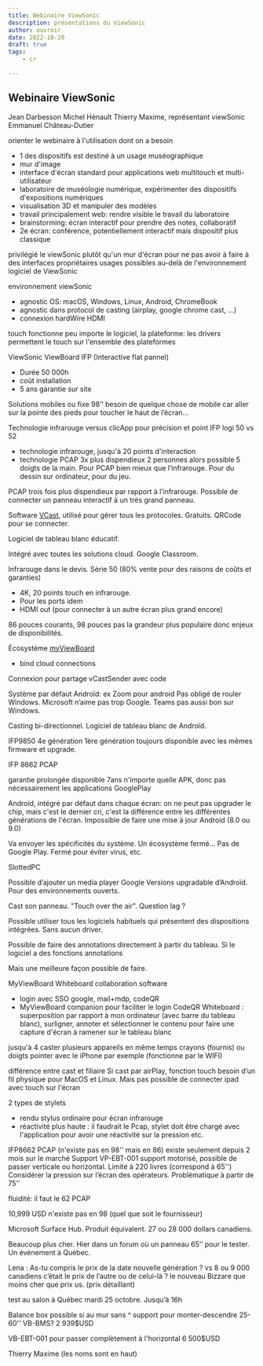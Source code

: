```yaml
---
title: Webinaire ViewSonic
description: présentations du ViewSonic
author: ouvroir
date: 2022-10-20
draft: true
tags:
    - cr

---
```

## Webinaire ViewSonic

Jean Darbesson
Michel Hénault
Thierry Maxime, représentant viewSonic
Emmanuel Château-Dutier


orienter le webinaire à l'utilisation dont on a besoin
- 1 des dispositifs est destiné à un usage muséographique
- mur d'image
- interface d'écran standard pour applications web multitouch et multi-utilisateur
- laboratoire de muséologie numérique, expérimenter des dispositifs d'expositions numériques
- visualisation 3D et manipuler des modèles
- travail principalement web: rendre visible le travail du laboratoire
- brainstorming: écran interactif pour prendre des notes, collaboratif
- 2e écran: conférence, potentiellement interactif mais dispositif plus classique

privilégié le viewSonic plutôt qu'un mur d'écran pour ne pas avoir à faire à des interfaces propriétaires
usages possibles au-delà de l'environnement logiciel de ViewSonic

environnement viewSonic
- agnostic OS: macOS, Windows, Linux, Android, ChromeBook
- agnostic dans protocol de casting (airplay, google chrome cast, ...)
- connexion hardWire HDMI

touch fonctionne peu importe le logiciel, la plateforme: les drivers permettent le touch sur l'ensemble des plateformes

ViewSonic ViewBoard IFP (Interactive flat pannel)
- Durée 50 000h
- coût installation
- 5 ans garantie sur site

Solutions mobiles ou fixe
98’’ besoin de quelque chose de mobile car aller sur la pointe des pieds pour toucher le haut de l’écran...

Technologie infrarouge versus clicApp pour précision et point 
IFP logi 50 vs 52
- technologie infrarouge, jusqu'à 20 points d'interaction
- technologie PCAP 3x plus dispendieux
2 personnes alors possible 5 doigts de la main. Pour PCAP bien mieux que l’infrarouge. Pour du dessin sur ordinateur, pour du jeu.

PCAP trois fois plus dispendieux par rapport à l’infrarouge.
Possible de connecter un panneau interactif à un très grand panneau.

Software [VCast](https://www.viewsonic.com/eu/products/commercial-display/ViewBoard%C2%AE%20Cast), utilisé pour gérer tous les protocoles. Gratuits. QRCode pour se connecter.

Logiciel de tableau blanc éducatif.

Intégré avec toutes les solutions cloud. Google Classroom.

Infrarouge dans le devis. Série 50 (80% vente pour des raisons de coûts et garanties)

- 4K, 20 points touch en infrarouge.
- Pour les ports idem
- HDMI out (pour connecter à un autre écran plus grand encore)

86 pouces courants, 98 pouces pas la grandeur plus populaire donc enjeux de disponibilités.

Écosystème [myViewBoard](https://myviewboard.com/)
- bind cloud connections 

Connexion pour partage vCastSender avec code

Système par défaut Androïd: ex Zoom pour android
Pas obligé de rouler Windows. Microsoft n’aime pas trop Google. Teams pas aussi bon sur Windows.

Casting bi-directionnel.
Logiciel de tableau blanc de Androïd.

IFP9850 4e génération
1ère génération toujours disponible avec les mêmes firmware et upgrade.

IFP 8662 PCAP 

garantie prolongée disponible 7ans
n'importe quelle APK, donc pas nécessairement les applications GooglePlay

Android, intégré par défaut dans chaque écran: on ne peut pas upgrader le chip, mais c'est le dernier cri, c'est la différence entre les différentes générations de l'écran. Impossible de faire une mise à jour Android (8.0 ou 9.0)

Va envoyer les spécificités du système. Un écosystème fermé... Pas de Google Play. Fermé pour éviter virus, etc.

SlottedPC 

Possible d’ajouter un media player Google 
Versions upgradable d’Androïd. Pour des environnements ouverts.

Cast son panneau. "Touch over the air".
Question lag ?

Possible utiliser tous les logiciels habituels qui présentent des dispositions intégrées. Sans aucun driver.

Possible de faire des annotations directement à partir du tableau.
Si le logiciel a des fonctions annotations

Mais une meilleure façon possible de faire.

MyViewBoard Whiteboard collaboration software
- login avec SSO google, mail+mdp, codeQR
- MyViewBoard companion pour faciliter le login CodeQR
Whiteboard : superposition par rapport à mon ordinateur (avec barre du tableau blanc), surligner, annoter et sélectionner le contenu pour faire une capture d'écran à ramener sur le tableau blanc

jusqu'à 4 caster plusieurs appareils en même temps
crayons (fournis) ou doigts
pointer avec le iPhone par exemple (fonctionne par le WIFI)

différence entre cast et filiaire
Si cast par airPlay, fonction touch besoin d’un fil physique pour MacOS et Linux.
Mais pas possible de connecter ipad avec touch sur l'écran

2 types de stylets
- rendu stylus ordinaire pour écran infrarouge
- réactivité plus haute : il faudrait le Pcap, stylet doit être chargé avec l'application pour avoir une réactivité sur la pression etc.

IFP8662 PCAP (n'existe pas en 98'' mais en 86) existe seulement depuis 2 mois sur le marché
Support VP-EBT-001 support motorisé, possible de passer verticale ou horizontal. Limité à 220 livres (correspond à 65'')
Considérer la pression sur l’écran des opérateurs.
Problématique à partir de 75’’ 

fluidité: il faut le 62 PCAP

10,999 USD
n'existe pas en 98 (quel que soit le fournisseur)

Microsoft Surface Hub. Produit équivalent. 27 ou 28 000 dollars canadiens.

Beaucoup plus cher. 
Hier dans un forum où un panneau 65’’ pour le tester. Un événement à Québec. 

Lena : As-tu compris le prix de la date nouvelle génération ? 
vs 8 ou 9 000 canadiens c’était le prix de l’autre ou de celui-là ? le nouveau
Bizzare que moins cher que prix us. (prix détaillant)

test au salon à Québec mardi 25 octobre. Jusqu’à 16h

Balance box possible si au mur sans ^
support pour monter-descendre 25-60'' VB-BMS?
2 939$USD

VB-EBT-001 pour passer complètement à l'horizontal 
6 500$USD

Thierry Maxime (les noms sont en haut)